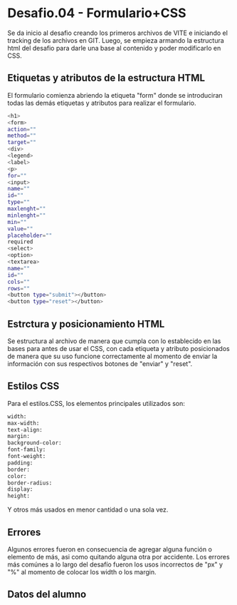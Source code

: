 # Desafio.04 - Formulario+CSS

Se da inicio al desafio creando los primeros archivos de VITE e iniciando el tracking de los archivos en GIT.
Luego, se empieza armando la estructura html del desafio para darle una base al contenido y poder modificarlo en CSS.

## Etiquetas y atributos de la estructura HTML

El formulario comienza abriendo la etiqueta "form" donde se introduciran todas las demás etiquetas y atributos para realizar el formulario.

```sh
<h1>
<form>
action=""
method=""
target=""
<div>
<legend>
<label>
<p>
for=""
<input>
name=""
id=""
type=""
maxlenght=""
minlenght=""
min=""
value=""
placeholder=""
required
<select>
<option>
<textarea>
name=""
id=""
cols=""
rows=""
<button type="submit"></button>
<button type="reset"></button>
```
## Estrctura y posicionamiento HTML

Se estructura al archivo de manera que cumpla con lo establecido en las bases para antes de usar el CSS, con cada etiqueta y atributo posicionados de manera que su uso funcione correctamente al momento de enviar la información con sus respectivos botones de "enviar" y "reset".

## Estilos CSS

Para el estilos.CSS, los elementos principales utilizados son:

```sh
width: 
max-width:
text-align:
margin:
background-color:
font-family:
font-weight:
padding:
border:
color:
border-radius:
display:
height:
```

Y otros más usados en menor cantidad o una sola vez. 

## Errores

Algunos errores fueron en consecuencia de agregar alguna función o elemento de más, asi como quitando alguna otra por accidente.
Los errores más comúnes a lo largo del desafío fueron los usos incorrectos de "px" y "%" al momento de colocar los width o los margin. 

## Datos del alumno



